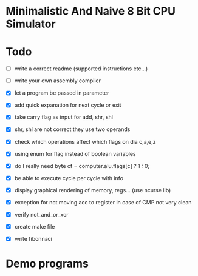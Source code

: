 # Minimalistic And Naive 8 Bit CPU Simulator 


# Todo

- [ ] write a correct readme (supported instructions etc...)    
- [ ] write your own assembly compiler   
- [x] let a program be passed in parameter   
- [x] add quick expanation for next cycle or exit 
- [x] take carry flag as input for add, shr, shl    
- [x] shr, shl are not correct they use two operands     
- [x] check which operations affect which flags on dia c,a,e,z    
- [x] using enum for flag instead of boolean variables    
- [x] do I really need byte cf = computer.alu.flags[c] ? 1 : 0;    
- [x] be able to execute cycle per cycle with info     
- [x] display graphical rendering of memory, regs... (use ncurse lib)    
- [x] exception for not moving acc to register in case of CMP not very clean       
- [x] verify not_and_or_xor    
- [x] create make file 
- [x] write fibonnaci   


# Demo programs

